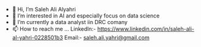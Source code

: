 - 👋 Hi, I’m Saleh Ali Alyahri
- 👀 I’m interested in AI and especially focus on data science
- 🌱 I’m currently a data analyst iin DRC comany
- 📫 How to reach me ...
LinkedIn:-
https://www.linkedin.com/in/saleh-ali-al-yahri-0228501b3
Email:-
saleh.ali.yahri@gmail.com
<!---
SalehAliAlyahri/SalehAliAlyahri is a ✨ special ✨ repository because its `README.md` (this file) appears on your GitHub profile.
You can click the Preview link to take a look at your changes.
--->
